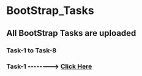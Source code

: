 # BootStrap_Tasks
## All BootStrap Tasks are uploaded
### Task-1 to Task-8
### Task-1 --------> [Click Here](https://amit2908kumar.github.io/BootStrap_Tasks/Task-1.html)
